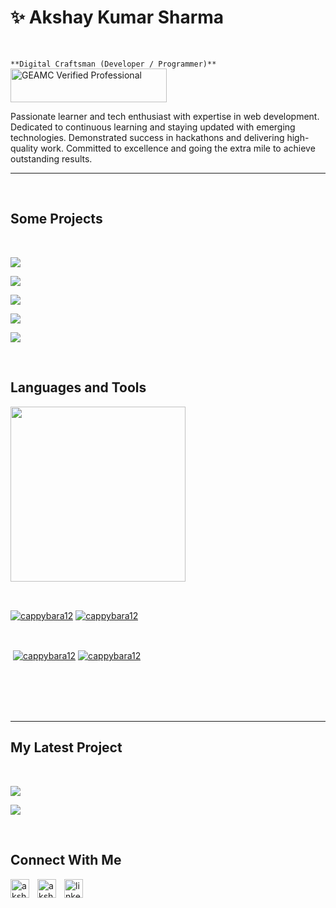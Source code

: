 <h1>✨ Akshay Kumar Sharma</h1>
<br /> 

                    
`**Digital Craftsman (Developer / Programmer)**`
<a href="https://www.geamc.com/certificates/employee/CP-J2ROML" target="_blank" rel="noopener noreferrer"><img src="https://www.geamc.com/geamc-badge.svg" alt="GEAMC Verified Professional" style="width: 250px; height: 54px;" width="250" height="54" /></a>
<p align="left">Passionate learner and tech enthusiast with expertise in web
development. Dedicated to continuous learning and staying updated
with emerging technologies. Demonstrated success in hackathons and
delivering high-quality work. Committed to excellence and going
the extra mile to achieve outstanding results.
</p>

---
<br />

                    
<h2>Some Projects</h2> 
<br />
<p><a href="https://github.com/Cappybara12/web-app-gitops" target="_blank"><img align="center" src="https://github-readme-stats.vercel.app/api/pin/?username=cappybara12&repo=web-app-gitops&theme=nightowl&show_owner=true#gh-dark-mode-only"/></a></p>
<p><a href="https://github.com/Cappybara12/golang" target="_blank"><img align="center" src="https://github-readme-stats.vercel.app/api/pin/?username=cappybara12&repo=golang&theme=nightowl&show_owner=true#gh-dark-mode-only"/></a></p>

<p><a href="https://github.com/Cappybara12/GYMSO" target="_blank"><img align="center" src="https://github-readme-stats.vercel.app/api/pin/?username=cappybara12&repo=GYMSO&theme=nightowl&show_owner=true#gh-dark-mode-only"/></a></p>

<p><a href="https://github.com/Cappybara12/CLOTHINGSTORE" target="_blank"><img align="center" src="https://github-readme-stats.vercel.app/api/pin/?username=cappybara12&repo=CLOTHINGSTORE&theme=nightowl&show_owner=true#gh-dark-mode-only"/></a></p>

<p><a href="https://dev-voyager.netlify.app/" target="_blank"><img align="center" src="https://github-readme-stats.vercel.app/api/pin/?username=cappybara12&repo=RESUME-SITE&theme=nightowl&show_owner=true#gh-dark-mode-only"/></a></p>


<br />

<h2>Languages and Tools</h2> 
<p align="left">
<img width="280px"  src="https://skillicons.dev/icons?i=html,css,js,react,bootstrap,nodejs,express,react,nextjs,tailwind,vscode,aws,git,github,docker,kubernetes,azure,terraform&perline=7"  />
</p>
<br />

                    


<p><a href="https://github.com/cappybara12#gh-dark-mode-only" target="_blank"><img align="center" src="https://github-readme-stats.vercel.app/api/top-langs/?username=cappybara12&langs_count=6&show_icon=true&layout=compact&theme=nightowl#gh-dark-mode-only" alt="cappybara12" /></a>
  <a href="https://github.com/cappybara12#gh-light-mode-only" target="_blank"><img align="center" src="https://github-readme-stats.vercel.app/api/top-langs/?username=cappybara12&langs_count=6&show_icon=true&layout=compact&theme=vue#gh-light-mode-only" alt="cappybara12" /></a>
</p>

<br />

<p>&nbsp;<a href="https://github.com/cappybara12#gh-dark-mode-only" target="_blank"><img align="center" src="https://github-readme-stats.vercel.app/api?username=cappybara12&count_private=true&show_icons=true&theme=nightowl#gh-dark-mode-only" alt="cappybara12" /></a>
<a href="https://github.com/cappybara12#gh-light-mode-only" target="_blank"><img align="center" src="https://github-readme-stats.vercel.app/api?username=cappybara12&count_private=true&show_icons=true&theme=vue#gh-light-mode-only" alt="cappybara12" /></a>
</p> 
<br>
<br />

<br/>
<br />


---


<h2>My Latest Project</h2> 
<br />
               
<p><a href="https://github.com/cappybara12/Resume_ManagerMSIT#gh-dark-mode-only" target="_blank"><img align="center" src="https://github-readme-stats.vercel.app/api/pin/?username=cappybara12&repo=Resume_ManagerMSIT&theme=nightowl&show_owner=true#gh-dark-mode-only"/></a></p>

<p><a href="https://github.com/Cappybara12/code-cubicle#gh-dark-mode-only" target="_blank"><img align="center" src="https://github-readme-stats.vercel.app/api/pin/?username=cappybara12&repo=code-cubicle&theme=vue&show_owner=true#gh-light-mode-only"/></a></p>
<br />


                    

<h2>Connect With Me</h2> 
<p align="left">
<a href="https://twitter.com/akshay___95" target="_blank"><img align="left" width="30px" style="padding-right:10px;" src="https://raw.githubusercontent.com/rahuldkjain/github-profile-readme-generator/master/src/images/icons/Social/twitter.svg" alt="akshay___95" /></a>
<a href="https://instagram.com/akshay._95" target="_blank"><img align="left" width="30px" style="padding-right:10px" src="https://raw.githubusercontent.com/rahuldkjain/github-profile-readme-generator/master/src/images/icons/Social/instagram.svg" alt="akshay._95" /></a>
<a href="linkedin.com/in/akshay-kumar-sharma-37aa55256/" target="_blank"><img align="left" alt="linkedin" width="30px" style="padding-right: 10px;" src="https://cdn.jsdelivr.net/gh/devicons/devicon/icons/linkedin/linkedin-original.svg" /></a>
</p>

                


            
